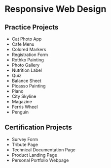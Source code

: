 # Responsive Web Design
## Practice Projects
- Cat Photo App
- Cafe Menu
- Colored Markers
- Registration Form
- Rothko Painting
- Photo Gallery
- Nutrition Label
- Quiz
- Balance Sheet
- Picasso Painting
- Piano
- City Skyline
- Magazine
- Ferris Wheel
- Penguin

## Certification Projects
- Survey Form
- Tribute Page
- Technical Documentation Page
- Product Landing Page
- Personal Portfolio Webpage
